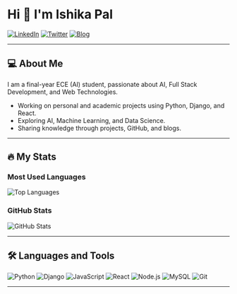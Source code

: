 # Hi 👋 I'm Ishika Pal

[![LinkedIn](https://img.shields.io/badge/LinkedIn-0077B5?style=for-the-badge&logo=linkedin&logoColor=white)](https://www.linkedin.com/in/your-linkedin/) 
[![Twitter](https://img.shields.io/badge/Twitter-1DA1F2?style=for-the-badge&logo=twitter&logoColor=white)](https://twitter.com/your-twitter/) 
[![Blog](https://img.shields.io/badge/Blog-FF5722?style=for-the-badge&logo=blogger&logoColor=white)](https://yourblog.com)

---

## 💻 About Me

I am a final-year ECE (AI) student, passionate about AI, Full Stack Development, and Web Technologies.  

- Working on personal and academic projects using Python, Django, and React.  
- Exploring AI, Machine Learning, and Data Science.  
- Sharing knowledge through projects, GitHub, and blogs.

---

## 🔥 My Stats

### Most Used Languages
![Top Languages](https://github-readme-stats.vercel.app/api/top-langs/?username=your-github-username&layout=compact&theme=github_dark)

### GitHub Stats
![GitHub Stats](https://github-readme-stats.vercel.app/api?username=your-github-username&show_icons=true&theme=github_dark)

---

## 🛠 Languages and Tools

![Python](https://img.shields.io/badge/Python-3776AB?style=for-the-badge&logo=python&logoColor=white)
![Django](https://img.shields.io/badge/Django-092E20?style=for-the-badge&logo=django&logoColor=white)
![JavaScript](https://img.shields.io/badge/JavaScript-F7DF1E?style=for-the-badge&logo=javascript&logoColor=black)
![React](https://img.shields.io/badge/React-61DAFB?style=for-the-badge&logo=react&logoColor=black)
![Node.js](https://img.shields.io/badge/Node.js-339933?style=for-the-badge&logo=node.js&logoColor=white)
![MySQL](https://img.shields.io/badge/MySQL-4479A1?style=for-the-badge&logo=mysql&logoColor=white)
![Git](https://img.shields.io/badge/Git-F05032?style=for-the-badge&logo=git&logoColor=white)

---

